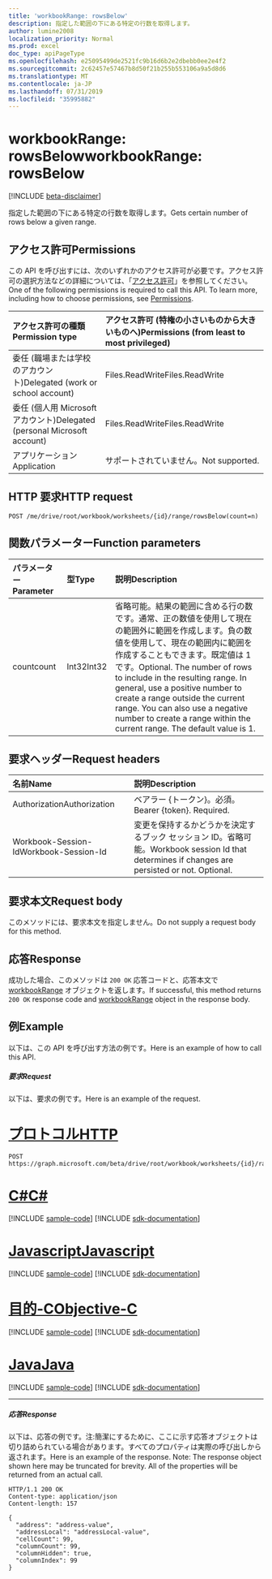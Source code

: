 ```yaml
---
title: 'workbookRange: rowsBelow'
description: 指定した範囲の下にある特定の行数を取得します。
author: lumine2008
localization_priority: Normal
ms.prod: excel
doc_type: apiPageType
ms.openlocfilehash: e25095499de2521fc9b16d6b2e2dbebb0ee2e4f2
ms.sourcegitcommit: 2c62457e57467b8d50f21b255b553106a9a5d8d6
ms.translationtype: MT
ms.contentlocale: ja-JP
ms.lasthandoff: 07/31/2019
ms.locfileid: "35995882"
---
```

# <a name="workbookrange-rowsbelow"></a><span data-ttu-id="dae01-103">workbookRange: rowsBelow</span><span class="sxs-lookup"><span data-stu-id="dae01-103">workbookRange: rowsBelow</span></span>

[!INCLUDE [beta-disclaimer](../../includes/beta-disclaimer.md)]

<span data-ttu-id="dae01-104">指定した範囲の下にある特定の行数を取得します。</span><span class="sxs-lookup"><span data-stu-id="dae01-104">Gets certain number of rows below a given range.</span></span>

## <a name="permissions"></a><span data-ttu-id="dae01-105">アクセス許可</span><span class="sxs-lookup"><span data-stu-id="dae01-105">Permissions</span></span>
<span data-ttu-id="dae01-p101">この API を呼び出すには、次のいずれかのアクセス許可が必要です。アクセス許可の選択方法などの詳細については、「[アクセス許可](/graph/permissions-reference)」を参照してください。</span><span class="sxs-lookup"><span data-stu-id="dae01-p101">One of the following permissions is required to call this API. To learn more, including how to choose permissions, see [Permissions](/graph/permissions-reference).</span></span>

|<span data-ttu-id="dae01-108">アクセス許可の種類</span><span class="sxs-lookup"><span data-stu-id="dae01-108">Permission type</span></span>      | <span data-ttu-id="dae01-109">アクセス許可 (特権の小さいものから大きいものへ)</span><span class="sxs-lookup"><span data-stu-id="dae01-109">Permissions (from least to most privileged)</span></span>              |
|:--------------------|:---------------------------------------------------------|
|<span data-ttu-id="dae01-110">委任 (職場または学校のアカウント)</span><span class="sxs-lookup"><span data-stu-id="dae01-110">Delegated (work or school account)</span></span> | <span data-ttu-id="dae01-111">Files.ReadWrite</span><span class="sxs-lookup"><span data-stu-id="dae01-111">Files.ReadWrite</span></span>    |
|<span data-ttu-id="dae01-112">委任 (個人用 Microsoft アカウント)</span><span class="sxs-lookup"><span data-stu-id="dae01-112">Delegated (personal Microsoft account)</span></span> | <span data-ttu-id="dae01-113">Files.ReadWrite</span><span class="sxs-lookup"><span data-stu-id="dae01-113">Files.ReadWrite</span></span>    |
|<span data-ttu-id="dae01-114">アプリケーション</span><span class="sxs-lookup"><span data-stu-id="dae01-114">Application</span></span> | <span data-ttu-id="dae01-115">サポートされていません。</span><span class="sxs-lookup"><span data-stu-id="dae01-115">Not supported.</span></span> |

## <a name="http-request"></a><span data-ttu-id="dae01-116">HTTP 要求</span><span class="sxs-lookup"><span data-stu-id="dae01-116">HTTP request</span></span>
<!-- { "blockType": "ignored" } -->
```http
POST /me/drive/root/workbook/worksheets/{id}/range/rowsBelow(count=n)

```

## <a name="function-parameters"></a><span data-ttu-id="dae01-117">関数パラメーター</span><span class="sxs-lookup"><span data-stu-id="dae01-117">Function parameters</span></span>

| <span data-ttu-id="dae01-118">パラメーター</span><span class="sxs-lookup"><span data-stu-id="dae01-118">Parameter</span></span>    | <span data-ttu-id="dae01-119">型</span><span class="sxs-lookup"><span data-stu-id="dae01-119">Type</span></span>   |<span data-ttu-id="dae01-120">説明</span><span class="sxs-lookup"><span data-stu-id="dae01-120">Description</span></span>|
|:---------------|:--------|:----------|
|<span data-ttu-id="dae01-121">count</span><span class="sxs-lookup"><span data-stu-id="dae01-121">count</span></span>|<span data-ttu-id="dae01-122">Int32</span><span class="sxs-lookup"><span data-stu-id="dae01-122">Int32</span></span>|<span data-ttu-id="dae01-p102">省略可能。結果の範囲に含める行の数です。通常、正の数値を使用して現在の範囲外に範囲を作成します。負の数値を使用して、現在の範囲内に範囲を作成することもできます。既定値は 1 です。</span><span class="sxs-lookup"><span data-stu-id="dae01-p102">Optional. The number of rows to include in the resulting range. In general, use a positive number to create a range outside the current range. You can also use a negative number to create a range within the current range. The default value is 1.</span></span>|

## <a name="request-headers"></a><span data-ttu-id="dae01-128">要求ヘッダー</span><span class="sxs-lookup"><span data-stu-id="dae01-128">Request headers</span></span>
| <span data-ttu-id="dae01-129">名前</span><span class="sxs-lookup"><span data-stu-id="dae01-129">Name</span></span>       | <span data-ttu-id="dae01-130">説明</span><span class="sxs-lookup"><span data-stu-id="dae01-130">Description</span></span>|
|:---------------|:----------|
| <span data-ttu-id="dae01-131">Authorization</span><span class="sxs-lookup"><span data-stu-id="dae01-131">Authorization</span></span>  | <span data-ttu-id="dae01-p103">ベアラー {トークン}。必須。</span><span class="sxs-lookup"><span data-stu-id="dae01-p103">Bearer {token}. Required.</span></span> |
| <span data-ttu-id="dae01-134">Workbook-Session-Id</span><span class="sxs-lookup"><span data-stu-id="dae01-134">Workbook-Session-Id</span></span>  | <span data-ttu-id="dae01-p104">変更を保持するかどうかを決定するブック セッション ID。省略可能。</span><span class="sxs-lookup"><span data-stu-id="dae01-p104">Workbook session Id that determines if changes are persisted or not. Optional.</span></span>|

## <a name="request-body"></a><span data-ttu-id="dae01-137">要求本文</span><span class="sxs-lookup"><span data-stu-id="dae01-137">Request body</span></span>
<span data-ttu-id="dae01-138">このメソッドには、要求本文を指定しません。</span><span class="sxs-lookup"><span data-stu-id="dae01-138">Do not supply a request body for this method.</span></span>

## <a name="response"></a><span data-ttu-id="dae01-139">応答</span><span class="sxs-lookup"><span data-stu-id="dae01-139">Response</span></span>

<span data-ttu-id="dae01-140">成功した場合、このメソッドは `200 OK` 応答コードと、応答本文で [workbookRange](../resources/workbookrange.md) オブジェクトを返します。</span><span class="sxs-lookup"><span data-stu-id="dae01-140">If successful, this method returns `200 OK` response code and [workbookRange](../resources/workbookrange.md) object in the response body.</span></span>

## <a name="example"></a><span data-ttu-id="dae01-141">例</span><span class="sxs-lookup"><span data-stu-id="dae01-141">Example</span></span>
<span data-ttu-id="dae01-142">以下は、この API を呼び出す方法の例です。</span><span class="sxs-lookup"><span data-stu-id="dae01-142">Here is an example of how to call this API.</span></span>
##### <a name="request"></a><span data-ttu-id="dae01-143">要求</span><span class="sxs-lookup"><span data-stu-id="dae01-143">Request</span></span>
<span data-ttu-id="dae01-144">以下は、要求の例です。</span><span class="sxs-lookup"><span data-stu-id="dae01-144">Here is an example of the request.</span></span>

# <a name="httptabhttp"></a>[<span data-ttu-id="dae01-145">プロトコル</span><span class="sxs-lookup"><span data-stu-id="dae01-145">HTTP</span></span>](#tab/http)
<!-- {
  "blockType": "request",
  "name": "workbookrange_rowsBelow"
}-->
```http
POST https://graph.microsoft.com/beta/drive/root/workbook/worksheets/{id}/range/rowsBelow(count=2)
```
# <a name="ctabcsharp"></a>[<span data-ttu-id="dae01-146">C#</span><span class="sxs-lookup"><span data-stu-id="dae01-146">C#</span></span>](#tab/csharp)
[!INCLUDE [sample-code](../includes/snippets/csharp/workbookrange-rowsbelow-csharp-snippets.md)]
[!INCLUDE [sdk-documentation](../includes/snippets/snippets-sdk-documentation-link.md)]

# <a name="javascripttabjavascript"></a>[<span data-ttu-id="dae01-147">Javascript</span><span class="sxs-lookup"><span data-stu-id="dae01-147">Javascript</span></span>](#tab/javascript)
[!INCLUDE [sample-code](../includes/snippets/javascript/workbookrange-rowsbelow-javascript-snippets.md)]
[!INCLUDE [sdk-documentation](../includes/snippets/snippets-sdk-documentation-link.md)]

# <a name="objective-ctabobjc"></a>[<span data-ttu-id="dae01-148">目的-C</span><span class="sxs-lookup"><span data-stu-id="dae01-148">Objective-C</span></span>](#tab/objc)
[!INCLUDE [sample-code](../includes/snippets/objc/workbookrange-rowsbelow-objc-snippets.md)]
[!INCLUDE [sdk-documentation](../includes/snippets/snippets-sdk-documentation-link.md)]

# <a name="javatabjava"></a>[<span data-ttu-id="dae01-149">Java</span><span class="sxs-lookup"><span data-stu-id="dae01-149">Java</span></span>](#tab/java)
[!INCLUDE [sample-code](../includes/snippets/java/workbookrange-rowsbelow-java-snippets.md)]
[!INCLUDE [sdk-documentation](../includes/snippets/snippets-sdk-documentation-link.md)]

---


##### <a name="response"></a><span data-ttu-id="dae01-150">応答</span><span class="sxs-lookup"><span data-stu-id="dae01-150">Response</span></span>
<span data-ttu-id="dae01-p105">以下は、応答の例です。注:簡潔にするために、ここに示す応答オブジェクトは切り詰められている場合があります。すべてのプロパティは実際の呼び出しから返されます。</span><span class="sxs-lookup"><span data-stu-id="dae01-p105">Here is an example of the response. Note: The response object shown here may be truncated for brevity. All of the properties will be returned from an actual call.</span></span>
<!-- {
  "blockType": "response",
  "truncated": true,
  "@odata.type": "microsoft.graph.workbookRange"
} -->
```http
HTTP/1.1 200 OK
Content-type: application/json
Content-length: 157

{
  "address": "address-value",
  "addressLocal": "addressLocal-value",
  "cellCount": 99,
  "columnCount": 99,
  "columnHidden": true,
  "columnIndex": 99
}
```
<!-- uuid: 8fcb5dbc-d5aa-4681-8e31-b001d5168d79 
2015-10-25 14:57:30 UTC -->
<!-- {
  "type": "#page.annotation",
  "description": "Example",
  "keywords": "",
  "section": "documentation",
  "tocPath": "",
  "suppressions": [
  ]
}-->
